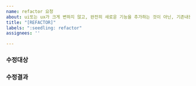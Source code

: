 ```yaml
---
name: refactor 요청
about: ui또는 ux가 크게 변하지 않고, 완전히 새로운 기능을 추가하는 것이 아닌, 기존내용을 수정해야하는 경우
title: "[REFACTOR]"
labels: ":seedling: refactor"
assignees: ''

---
```


### 수정대상

### 수정결과
